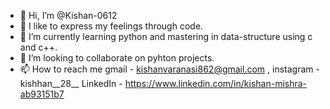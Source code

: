 - 👋 Hi, I’m @Kishan-0612
- 👀 I like to express my feelings through code.
- 🌱 I’m currently learning python and mastering in data-structure using c and c++.
- 💞️ I’m looking to collaborate on pyhton projects.
- 📫 How to reach me gmail - kishanvaranasi862@gmail.com , instagram - kishhan__28__ LinkedIn - https://www.linkedin.com/in/kishan-mishra-ab93151b7
<!---
Kishan-0612/Kishan-0612 is a ✨ special ✨ repository because its `README.md` (this file) appears on your GitHub profile.
You can click the Preview link to take a look at your changes.
--->
